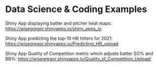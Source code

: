 # Data Science & Coding Examples

Shiny App displaying batter and pitcher heat maps: https://wisegregor.shinyapps.io/shiny_apps_io

Shiny App predicting the top-10 HR hitters for 2021: https://wisegregor.shinyapps.io/Predicting_HR_upload

Shiny App Quality of Competition metric which adjusts batter SO% and BB%: https://wisegregor.shinyapps.io/Quality_of_Competition_Upload/
